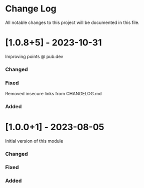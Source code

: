 # Change Log
All notable changes to this project will be documented in this file.

# [1.0.8+5] - 2023-10-31

Improving points @ pub.dev

### Changed

### Fixed

Removed insecure links from CHANGELOG.md

### Added

# [1.0.0+1] - 2023-08-05

Initial version of this module

### Changed

### Fixed

### Added


